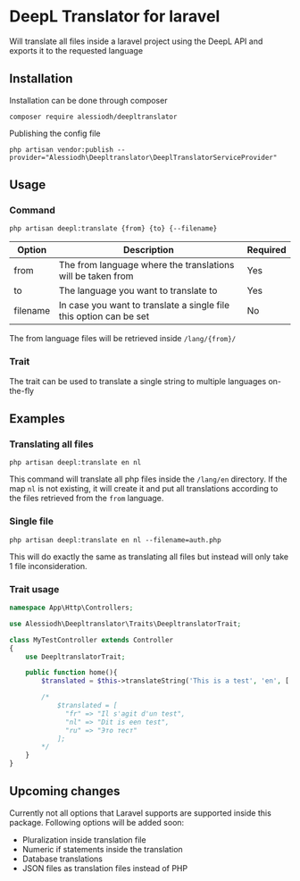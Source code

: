# DeepL Translator for laravel

Will translate all files inside a laravel project using the DeepL API and exports it to the requested language

## Installation

Installation can be done through composer

``
composer require alessiodh/deepltranslator
``

Publishing the config file

``
php artisan vendor:publish --provider="Alessiodh\Deepltranslator\DeeplTranslatorServiceProvider" 
``

## Usage

### Command

``
php artisan deepl:translate {from} {to} {--filename}
``

| Option   | Description  |  Required  |
|---|---|---|
| from | The from language where the translations will be taken from  |  Yes  |
| to  |  The language you want to translate to |  Yes  |
| filename  | In case you want to translate a single file this option can be set  |  No  |

The from language files will be retrieved inside `/lang/{from}/`

### Trait

The trait can be used to translate a single string to multiple languages on-the-fly

## Examples

### Translating all files

```php artisan deepl:translate en nl```

This command will translate all php files inside the ``/lang/en`` directory. If the map `nl` is not existing, it will create it and put all translations according to the files retrieved from the `from` language.

### Single file

``php artisan deepl:translate en nl --filename=auth.php``

This will do exactly the same as translating all files but instead will only take 1 file inconsideration.

### Trait usage

```php
namespace App\Http\Controllers;

use Alessiodh\Deepltranslator\Traits\DeepltranslatorTrait;

class MyTestController extends Controller
{
    use DeepltranslatorTrait;

    public function home(){
        $translated = $this->translateString('This is a test', 'en', ['fr','nl','ru']);

        /*
            $translated = [
              "fr" => "Il s'agit d'un test",
              "nl" => "Dit is een test",
              "ru" => "Это тест"
            ];
        */
    }
}
```

## Upcoming changes
Currently not all options that Laravel supports are supported inside this package. Following options will be added soon:

- Pluralization inside translation file
- Numeric if statements inside the translation
- Database translations
- JSON files as translation files instead of PHP
